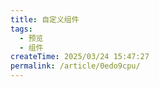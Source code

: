 ```yaml
---
title: 自定义组件
tags:
  - 预览
  - 组件
createTime: 2025/03/24 15:47:27
permalink: /article/0edo9cpu/
---
```


<CustomComponent />
